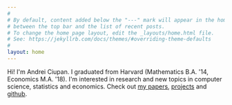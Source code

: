 ```yaml
---
#
# By default, content added below the "---" mark will appear in the home page
# between the top bar and the list of recent posts.
# To change the home page layout, edit the _layouts/home.html file.
# See: https://jekyllrb.com/docs/themes/#overriding-theme-defaults
#
layout: home
---
```

Hi! I'm Andrei Ciupan. I graduated from Harvard (Mathematics B.A. '14, Economics M.A. '18). I'm interested in research and new topics in computer science, statistics and economics. Check out [my papers](/papers/), [projects](/projects/) and [github](https://github.com/aciupan).
